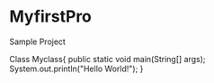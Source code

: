 # MyfirstPro
Sample Project

Class Myclass{
public static void main(String[] args);
System.out.println("Hello World!");
}
